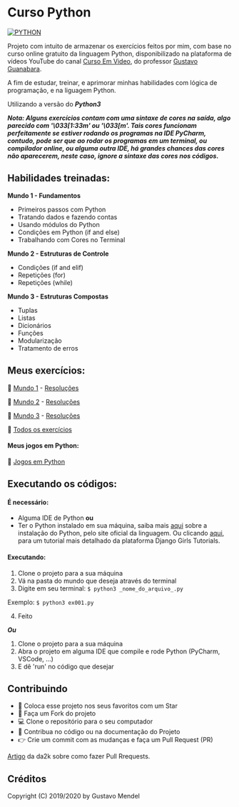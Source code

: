 # Curso Python
[![PYTHON](https://user-images.githubusercontent.com/55323701/81101376-6c5ddd80-8ee4-11ea-828f-92a6edbdd324.jpg)](https://www.python.org)

Projeto com intuito de armazenar os exercícios feitos por mim, com base no curso online gratuito da linguagem Python, disponibilizado na plataforma de vídeos YouTube do canal [Curso Em Video](https://www.youtube.com/user/cursosemvideo), do professor [Gustavo Guanabara](https://github.com/gustavoguanabara).

A fim de estudar, treinar, e aprimorar minhas habilidades com lógica de programação, e na liguagem Python.

Utilizando a versão do **_Python3_**

**_Nota: Alguns exercícios contam com uma sintaxe de cores na saída, algo parecido com '\033\[1:33m' ou '\033\[m'. Tais cores funcionam perfeitamente se estiver rodando os programas na IDE PyCharm, contudo, pode ser que ao rodar os programas em um terminal, ou compilador online, ou alguma outra IDE, há grandes chances das cores não aparecerem, neste caso, ignore a sintaxe das cores nos códigos._**

## Habilidades treinadas:

**Mundo 1 - Fundamentos**
* Primeiros passos com Python
* Tratando dados e fazendo contas
* Usando módulos do Python
* Condições em Python (if and else)
* Trabalhando com Cores no Terminal

**Mundo 2 - Estruturas de Controle**
* Condições (if and elif)
* Repetições (for)
* Repetições (while)

**Mundo 3 - Estruturas Compostas**
* Tuplas
* Listas
* Dicionários
* Funções
* Modularização
* Tratamento de erros

## Meus exercícios:

:open_file_folder: [Mundo 1](https://github.com/gustavo-mendel/curso-python-CeV/tree/master/mundo-1) - [Resoluções](https://github.com/gustavo-mendel/programacao-python/blob/master/enunciados/enunciados-mundo-1.md)

:open_file_folder: [Mundo 2](https://github.com/gustavo-mendel/curso-python-CeV/tree/master/mundo-2) - [Resoluções](https://github.com/gustavo-mendel/programacao-python/blob/master/enunciados/enunciados-mundo-2.md)

:open_file_folder: [Mundo 3](https://github.com/gustavo-mendel/curso-python-CeV/tree/master/mundo-3) - [Resoluções](https://github.com/gustavo-mendel/programacao-python/blob/master/enunciados/enunciados-mundo-3.md)

:file_folder: [Todos os exercícios](https://github.com/gustavo-mendel/programacao-python/blob/master/enunciados.md)

#### Meus jogos em Python:

:space_invader: [Jogos em Python](https://github.com/gustavo-mendel/jogos-com-python)

## Executando os códigos:

#### É necessário:
- Alguma IDE de Python **ou**
- Ter o Python instalado em sua máquina, saiba mais [aqui](https://www.python.org/downloads/) sobre a instalação do Python, pelo site oficial da linguagem. Ou clicando [aqui](https://tutorial.djangogirls.org/pt/python_installation/), para um tutorial mais detalhado da plataforma Django Girls Tutorials.

#### Executando:

1. Clone o projeto para a sua máquina
2. Vá na pasta do mundo que deseja através do terminal
3. Digite em seu terminal:
`$ python3 _nome_do_arquivo_.py`

Exemplo:
`$ python3 ex001.py`

4. Feito

**_Ou_**

1. Clone o projeto para a sua máquina
2. Abra o projeto em alguma IDE que compile e rode Python (PyCharm, VSCode, ...)
3. E dê 'run' no código que desejar

## Contribuindo

  - :star2: Coloca esse projeto nos seus favoritos com um Star
  - :fork_and_knife: Faça um Fork do projeto
  - :computer: Clone o repositório para o seu computador
  - :wrench: Contribua no código ou na documentação do Projeto
  - :point_right: Crie um commit com as mudanças e faça um Pull Request (PR)

[Artigo](https://blog.da2k.com.br/2015/02/04/git-e-github-do-clone-ao-pull-request/) da da2k sobre como fazer Pull Rrequests.

## Créditos

Copyright (C) 2019/2020 by Gustavo Mendel

